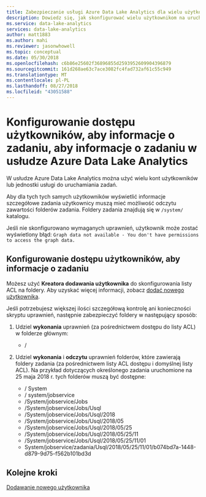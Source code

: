 ```yaml
---
title: Zabezpieczanie usługi Azure Data Lake Analytics dla wielu użytkowników
description: Dowiedz się, jak skonfigurować wielu użytkownikom na uruchamianie zadań w usłudze Azure Data Lake Analytics.
ms.service: data-lake-analytics
services: data-lake-analytics
author: matt1883
ms.author: mahi
ms.reviewer: jasonwhowell
ms.topic: conceptual
ms.date: 05/30/2018
ms.openlocfilehash: c6b86e25602f36896855d2593952609904396879
ms.sourcegitcommit: 161d268ae63c7ace3082fc4fad732af61c55c949
ms.translationtype: MT
ms.contentlocale: pl-PL
ms.lasthandoff: 08/27/2018
ms.locfileid: "43051588"
---
```

# <a name="configure-user-access-to-job-information-to-job-information-in-azure-data-lake-analytics"></a>Konfigurowanie dostępu użytkowników, aby informacje o zadaniu, aby informacje o zadaniu w usłudze Azure Data Lake Analytics 

W usłudze Azure Data Lake Analytics można użyć wielu kont użytkowników lub jednostki usługi do uruchamiania zadań. 

Aby dla tych tych samych użytkowników wyświetlić informacje szczegółowe zadania użytkownicy muszą mieć możliwość odczytu zawartości folderów zadania. Foldery zadania znajdują się w `/system/` katalogu. 

Jeśli nie skonfigurowano wymaganych uprawnień, użytkownik może zostać wyświetlony błąd: `Graph data not available - You don't have permissions to access the graph data.` 

## <a name="configure-user-access-to-job-information"></a>Konfigurowanie dostępu użytkowników, aby informacje o zadaniu

Możesz użyć **Kreatora dodawania użytkownika** do skonfigurowania listy ACL na foldery. Aby uzyskać więcej informacji, zobacz [dodać nowego użytkownika](data-lake-analytics-manage-use-portal.md#add-a-new-user).

Jeśli potrzebujesz większej ilości szczegółową kontrolę ani konieczności skryptu uprawnień, następnie zabezpieczyć foldery w następujący sposób:

1. Udziel **wykonania** uprawnień (za pośrednictwem dostępu do listy ACL) w folderze głównym:
   - /
   
2. Udziel **wykonania** i **odczytu** uprawnień folderów, które zawierają foldery zadania (za pośrednictwem listy ACL dostępu i domyślnej listy ACL). Na przykład dotyczących określonego zadania uruchomione na 25 maja 2018 r. tych folderów muszą być dostępne:
   - / System
   - / system/jobservice
   - /System/jobservice/Jobs
   - /System/jobservice/Jobs/Usql
   - /System/jobservice/Jobs/Usql/2018
   - /System/jobservice/Jobs/Usql/2018/05
   - /System/jobservice/Jobs/Usql/2018/05/25
   - /System/jobservice/Jobs/Usql/2018/05/25/11
   - /System/jobservice/Jobs/Usql/2018/05/25/11/01
   - System/jobservice/zadania/Usql/2018/05/25/11/01/b074bd7a-1448-d879-9d75-f562b101bd3d

## <a name="next-steps"></a>Kolejne kroki
[Dodawanie nowego użytkownika](data-lake-analytics-manage-use-portal.md#add-a-new-user)
